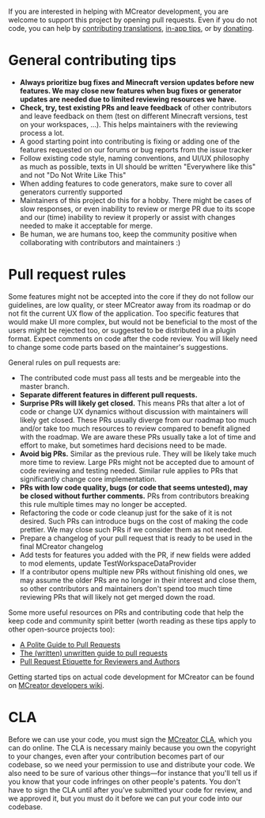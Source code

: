 If you are interested in helping with MCreator development, you are welcome to support this project by 
opening pull requests. Even if you do not code, you can help by [contributing translations](https://translate.mcreator.net/), [in-app tips](https://github.com/MCreator/MCreator/tree/master/plugins/mcreator-localization/help), or
by [donating](https://mcreator.net/donate).

# General contributing tips

* **Always prioritize bug fixes and Minecraft version updates before new features. We may close new features when bug fixes or generator updates are needed due to limited reviewing resources we have.**
* **Check, try, test existing PRs and leave feedback** of other contributors and leave feedback on them (test on different Minecraft versions, test on your workspaces, ...). This helps maintainers with the reviewing process a lot.
* A good starting point into contributing is fixing or adding one of the features requested on our forums or bug reports from the issue tracker
* Follow existing code style, naming conventions, and UI/UX philosophy as much as possible, texts in UI should be written "Everywhere like this" and not "Do Not Write Like This"
* When adding features to code generators, make sure to cover all generators currently supported
* Maintainers of this project do this for a hobby. There might be cases of slow responses, or even inability to review or merge PR due to its scope and our (time) inability to review it properly or assist with changes needed to make it acceptable for merge.
* Be human, we are humans too, keep the community positive when collaborating with contributors and maintainers :)

# Pull request rules

Some features might not be accepted into the core if they do not follow our guidelines, are low quality, or steer MCreator away from its roadmap 
or do not fit the current UX flow of the application. Too specific features that would make UI more complex, but would not be beneficial to the
most of the users might be rejected too, or suggested to be distributed in a plugin format. Expect comments on code after the code review. You will likely
need to change some code parts based on the maintainer's suggestions.

General rules on pull requests are:

* The contributed code must pass all tests and be mergeable into the master branch.
* **Separate different features in different pull requests.**
* **Surprise PRs will likely get closed.** This means PRs that alter a lot of code or change UX dynamics without discussion with maintainers will likely get closed. These PRs usually diverge from our roadmap too much and/or take too much resources to review compared to benefit aligned with the roadmap. We are aware these PRs usually take a lot of time and effort to make, but sometimes hard decisions need to be made.
* **Avoid big PRs.** Similar as the previous rule. They will be likely take much more time to review. Large PRs might not be accepted due to amount of code reviewing and testing needed. Similar rule applies to PRs that significantly change core implementation.
* **PRs with low code quality, bugs (or code that seems untested), may be closed without further comments.** PRs from contributors breaking this rule multiple times may no longer be accepted.
* Refactoring the code or code cleanup just for the sake of it is not desired. Such PRs can introduce bugs on the cost of making the code prettier. We may close such PRs if we consider them as not needed.
* Prepare a changelog of your pull request that is ready to be used in the final MCreator changelog
* Add tests for features you added with the PR, if new fields were added to mod elements, update TestWorkspaceDataProvider
* If a contributor opens multiple new PRs without finishing old ones, we may assume the older PRs are no longer in their interest and close them, so other contributors and maintainers don't spend too much time reviewing PRs that will likely not get merged down the road.

Some more useful resources on PRs and contributing code that help the keep code and community spirit better (worth reading as these tips apply to other open-source projects too):

* [A Polite Guide to Pull Requests](https://thenewstack.io/code-n00b-polite-guide-pull-requests/)
* [The (written) unwritten guide to pull requests](https://www.atlassian.com/blog/git/written-unwritten-guide-pull-requests)
* [Pull Request Etiquette for Reviewers and Authors](https://betterprogramming.pub/pull-request-etiquettes-for-reviewer-and-author-f4e80360f92c)

Getting started tips on actual code development for MCreator can be found on [MCreator developers wiki](https://github.com/MCreator/MCreator/wiki).

# CLA

Before we can use your code, you must sign the [MCreator CLA](https://cla-assistant.io/MCreator/MCreator), which you can do online.
The CLA is necessary mainly because you own the copyright to your changes, even after your contribution 
becomes part of our codebase, so we need your permission to use and distribute your code. We also need to be sure 
of various other things—for instance that you'll tell us if you know that your code infringes on other people's patents. 
You don't have to sign the CLA until after you've submitted your code for review, and we approved it, but you must do it before
 we can put your code into our codebase.
